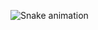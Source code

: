 
![Snake animation](https://github.com/Igorrocha1/Igorrocha1/blob/output/github-contribution-grid-snake.svg)
